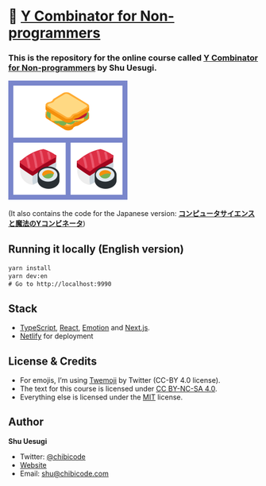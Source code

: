 # 🍱 [Y Combinator for Non-programmers](https://ycombinator.chibicode.com/)

### This is the repository for the online course called **[Y Combinator for Non-programmers](https://ycombinator.chibicode.com/)** by Shu Uesugi.

<p>
  <img src="public/static/images/animated@2x.gif" width="240" height="240" />
</p>

(It also contains the code for the Japanese version: **[コンピュータサイエンスと魔法のYコンビネータ](https://yj.chibicode.com/)**)

## Running it locally (English version)

```
yarn install
yarn dev:en
# Go to http://localhost:9990
```

## Stack

- [TypeScript](https://www.typescriptlang.org/), [React](https://reactjs.org/), [Emotion](https://emotion.sh/) and [Next.js](https://nextjs.org/).
- [Netlify](https://netlify.com/) for deployment

## License & Credits

- For emojis, I’m using [Twemoji](https://github.com/twitter/twemoji) by Twitter (CC-BY 4.0 license).
- The text for this course is licensed under [CC BY-NC-SA 4.0](https://creativecommons.org/licenses/by-nc-sa/4.0/).
- Everything else is licensed under the [MIT](docs/license-non-text.txt) license.

## Author

**Shu Uesugi**

- Twitter: [@chibicode](https://twitter.com/chibicode)
- [Website](https://chibicode.com)
- Email: [shu@chibicode.com](mailto:shu@chibicode.com)
